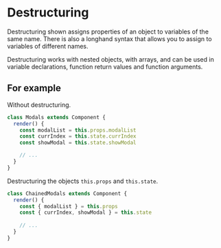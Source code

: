 # Destructuring

Destructuring shown assigns properties of an object to variables of the same name. There is also a longhand syntax that allows you to assign to variables of different names. 

Destructuring works with nested objects, with arrays, and can be used in variable declarations, function return values and function arguments.

## For example

Without destructuring.

```js
class Modals extends Component {
  render() {
    const modalList = this.props.modalList
    const currIndex = this.state.currIndex
    const showModal = this.state.showModal

    // ...
  }
}
```

Destructuring the objects `this.props` and `this.state`.

```js
class ChainedModals extends Component {
  render() {
    const { modalList } = this.props
    const { currIndex, showModal } = this.state
    
    // ...
  }
}
```
